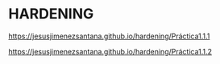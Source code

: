 # HARDENING
https://jesusjimenezsantana.github.io/hardening/Práctica1.1.1

https://jesusjimenezsantana.github.io/hardening/Práctica1.1.2
